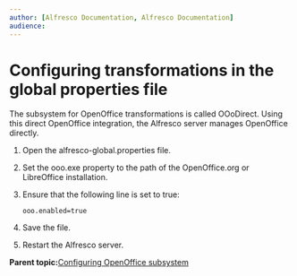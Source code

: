 ```yaml
---
author: [Alfresco Documentation, Alfresco Documentation]
audience: 
---
```


# Configuring transformations in the global properties file

The subsystem for OpenOffice transformations is called OOoDirect. Using this direct OpenOffice integration, the Alfresco server manages OpenOffice directly.

1.  Open the alfresco-global.properties file.

2.  Set the ooo.exe property to the path of the OpenOffice.org or LibreOffice installation.

3.  Ensure that the following line is set to true:

    ```
    ooo.enabled=true
    ```

4.  Save the file.

5.  Restart the Alfresco server.


**Parent topic:**[Configuring OpenOffice subsystem](../concepts/OOo-subsystems-intro.md)

